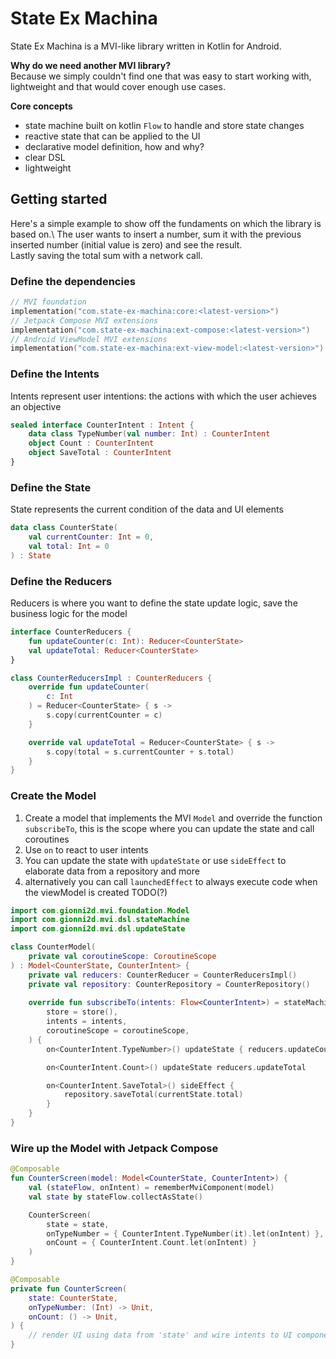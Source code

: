 # State Ex Machina

State Ex Machina is a MVI-like library written in Kotlin for Android.

**Why do we need another MVI library?**\
Because we simply couldn't find one that was easy to start working with, lightweight and that would cover enough use cases.

**Core concepts**
  - state machine built on kotlin ```Flow``` to handle and store state changes  
  - reactive state that can be applied to the UI 
  - declarative model definition, how and why?
  - clear DSL
  - lightweight

## Getting started

Here's a simple example to show off the fundaments on which the library is based on.\ 
The user wants to insert a number, sum it with the previous inserted number (initial value is zero) and see the result.\
Lastly saving the total sum with a network call.

### Define the dependencies

```kotlin
// MVI foundation
implementation("com.state-ex-machina:core:<latest-version>")
// Jetpack Compose MVI extensions
implementation("com.state-ex-machina:ext-compose:<latest-version>")
// Android ViewModel MVI extensions
implementation("com.state-ex-machina:ext-view-model:<latest-version>")
```

### Define the Intents

Intents represent user intentions: the actions with which the user achieves an objective

```kotlin
sealed interface CounterIntent : Intent {
    data class TypeNumber(val number: Int) : CounterIntent
    object Count : CounterIntent
    object SaveTotal : CounterIntent
}
```

### Define the State

State represents the current condition of the data and UI elements 

```kotlin
data class CounterState(
    val currentCounter: Int = 0,
    val total: Int = 0
) : State
```

### Define the Reducers

Reducers is where you want to define the state update logic, save the business logic for the model

```kotlin
interface CounterReducers {
    fun updateCounter(c: Int): Reducer<CounterState>
    val updateTotal: Reducer<CounterState>
}

class CounterReducersImpl : CounterReducers {
    override fun updateCounter(
        c: Int
    ) = Reducer<CounterState> { s ->
        s.copy(currentCounter = c)
    }

    override val updateTotal = Reducer<CounterState> { s ->
        s.copy(total = s.currentCounter + s.total)
    }
}
```

### Create the Model

1. Create a model that implements the MVI `Model` and override the function `subscribeTo`,
    this is the scope where you can update the state and call coroutines
2. Use `on` to react to user intents
3. You can update the state with `updateState` or use `sideEffect` to elaborate data from a repository and more
4. alternatively you can call `launchedEffect` to always execute code when the viewModel is created TODO(?)

```kotlin
import com.gionni2d.mvi.foundation.Model
import com.gionni2d.mvi.dsl.stateMachine
import com.gionni2d.mvi.dsl.updateState 

class CounterModel(
    private val coroutineScope: CoroutineScope
) : Model<CounterState, CounterIntent> {
    private val reducers: CounterReducer = CounterReducersImpl()
    private val repository: CounterRepository = CounterRepository()
    
    override fun subscribeTo(intents: Flow<CounterIntent>) = stateMachina(
        store = store(),
        intents = intents,
        coroutineScope = coroutineScope,
    ) {
        on<CounterIntent.TypeNumber>() updateState { reducers.updateCounter(it.number) }

        on<CounterIntent.Count>() updateState reducers.updateTotal

        on<CounterIntent.SaveTotal>() sideEffect {
            repository.saveTotal(currentState.total)
        }
    }
}
```

### Wire up the Model with Jetpack Compose

```kotlin
@Composable
fun CounterScreen(model: Model<CounterState, CounterIntent>) {
    val (stateFlow, onIntent) = rememberMviComponent(model)
    val state by stateFlow.collectAsState()

    CounterScreen(
        state = state,
        onTypeNumber = { CounterIntent.TypeNumber(it).let(onIntent) },
        onCount = { CounterIntent.Count.let(onIntent) }
    )
}

@Composable
private fun CounterScreen(
    state: CounterState,
    onTypeNumber: (Int) -> Unit,
    onCount: () -> Unit,
) {
    // render UI using data from 'state' and wire intents to UI components actions
}
```
